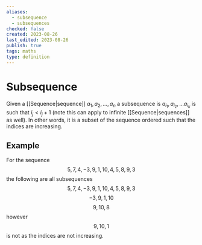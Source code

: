 ```yaml
---
aliases:
  - subsequence
  - subsequences
checked: false
created: 2023-08-26
last_edited: 2023-08-26
publish: true
tags: maths
type: definition
---
```

# Subsequence

Given a [[Sequence|sequence]] $a_1, a_2, \ldots, a_n$ a subsequence is $a_{i_1}, a_{i_2}, \ldots a_{i_k}$ is such that $i_j < i_j + 1$ (note this can apply to infinite [[Sequence|sequences]] as well). In other words, it is a subset of the sequence ordered such that the indices are increasing.

## Example

For the sequence
$$
5, 7, 4, -3, 9, 1, 10, 4, 5, 8, 9, 3
$$
the following are all subsequences
$$
5, 7, 4, -3, 9, 1, 10, 4, 5, 8, 9, 3
$$
$$
-3, 9, 1, 10
$$
$$9, 10, 8$$
however
$$
9, 10, 1
$$
is not as the indices are not increasing.
